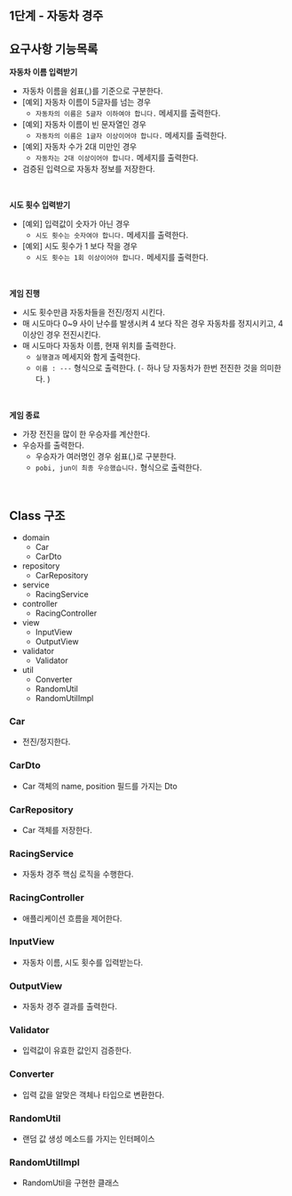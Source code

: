 ## 1단계 - 자동차 경주

## 요구사항 기능목록

**자동차 이름 입력받기**

- 자동차 이름을 쉼표(,)를 기준으로 구분한다.
- [예외] 자동차 이름이 5글자를 넘는 경우
  - `자동차의 이름은 5글자 이하여야 합니다.` 메세지를 출력한다.
- [예외] 자동차 이름이 빈 문자열인 경우
  - `자동차의 이름은 1글자 이상이어야 합니다.` 메세지를 출력한다.
- [예외] 자동차 수가 2대 미만인 경우
    - `자동차는 2대 이상이어야 합니다.` 메세지를 출력한다.
- 검증된 입력으로 자동차 정보를 저장한다.

<br>

**시도 횟수 입력받기**

- [예외] 입력값이 숫자가 아닌 경우
    - `시도 횟수는 숫자여야 합니다.` 메세지를 출력한다.
- [예외] 시도 횟수가 1 보다 작을 경우
    - `시도 횟수는 1회 이상이어야 합니다.` 메세지를 출력한다.

<br>

**게임 진행**

- 시도 횟수만큼 자동차들을 전진/정지 시킨다.
- 매 시도마다 0~9 사이 난수를 발생시켜 4 보다 작은 경우 자동차를 정지시키고, 4 이상인 경우 전진시킨다.
- 매 시도마다 자동차 이름, 현재 위치를 출력한다.
  - `실행결과` 메세지와 함게 출력한다.
  - `이름 : ---` 형식으로 출력한다. (`-` 하나 당 자동차가 한번 전진한 것을 의미한다. )

<br>

**게임 종료**

- 가장 전진을 많이 한 우승자를 계산한다.
- 우승자를 출력한다.
    - 우승자가 여러명인 경우 쉼표(,)로 구분한다.
    - `pobi, jun이 최종 우승했습니다.` 형식으로 출력한다.

<br>


## Class 구조
- domain
  - Car
  - CarDto
- repository
  - CarRepository
- service 
  - RacingService
- controller
  - RacingController
- view
  - InputView
  - OutputView
- validator
  - Validator
- util
  - Converter
  - RandomUtil
  - RandomUtilImpl


### Car
- 전진/정지한다.

### CarDto
- Car 객체의 name, position 필드를 가지는 Dto

### CarRepository
- Car 객체를 저장한다.

### RacingService
- 자동차 경주 핵심 로직을 수행한다.

### RacingController
- 애플리케이션 흐름을 제어한다.

### InputView
- 자동차 이름, 시도 횟수를 입력받는다.

### OutputView
- 자동차 경주 결과를 출력한다.

### Validator
- 입력값이 유효한 값인지 검증한다.

### Converter
- 입력 값을 알맞은 객체나 타입으로 변환한다.

### RandomUtil
- 랜덤 값 생성 메소드를 가지는 인터페이스

### RandomUtilImpl
- RandomUtil을 구현한 클래스
